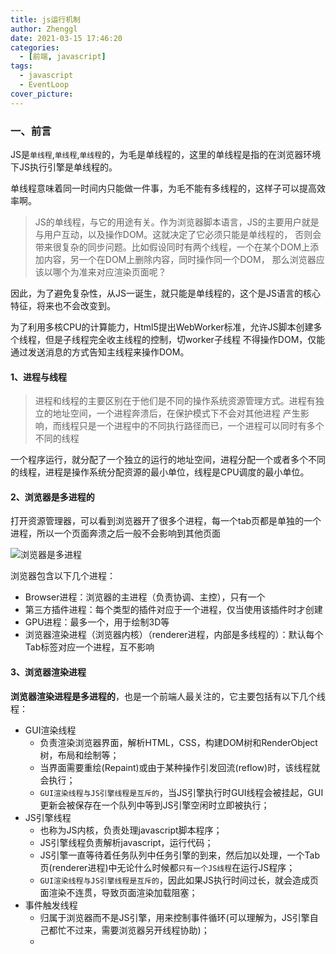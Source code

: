 ```yaml
---
title: js运行机制
author: Zhenggl
date: 2021-03-15 17:46:20
categories:
  - [前端, javascript]
tags:
  - javascript
  - EventLoop
cover_picture:
---
```


### 一、前言
JS是`单线程`,`单线程`,`单线程`的，为毛是单线程的，这里的单线程是指的在浏览器环境下JS执行引擎是单线程的。

单线程意味着同一时间内只能做一件事，为毛不能有多线程的，这样子可以提高效率啊。

> JS的单线程，与它的用途有关。作为浏览器脚本语言，JS的主要用户就是与用户互动，以及操作DOM。这就决定了它必须只能是单线程的，
> 否则会带来很复杂的同步问题。比如假设同时有两个线程，一个在某个DOM上添加内容，另一个在DOM上删除内容，同时操作同一个DOM，
> 那么浏览器应该以哪个为准来对应渲染页面呢？

因此，为了避免复杂性，从JS一诞生，就只能是单线程的，这个是JS语言的核心特征，将来也不会改变到。

为了利用多核CPU的计算能力，Html5提出WebWorker标准，允许JS脚本创建多个线程，但是子线程完全收主线程的控制，切worker子线程
不得操作DOM，仅能通过发送消息的方式告知主线程来操作DOM。

#### 1、进程与线程
> 进程和线程的主要区别在于他们是不同的操作系统资源管理方式。进程有独立的地址空间，一个进程奔溃后，在保护模式下不会对其他进程
> 产生影响，而线程只是一个进程中的不同执行路径而已，一个进程可以同时有多个不同的线程

一个程序运行，就分配了一个独立的运行的地址空间，进程分配一个或者多个不同的线程，进程是操作系统分配资源的最小单位，线程是CPU调度的最小单位。

#### 2、浏览器是多进程的
打开资源管理器，可以看到浏览器开了很多个进程，每一个tab页都是单独的一个进程，所以一个页面奔溃之后一般不会影响到其他页面

![浏览器是多进程](https://img.91temaichang.com/blog/system-task.png)

浏览器包含以下几个进程：

- Browser进程：浏览器的主进程（负责协调、主控），只有一个
- 第三方插件进程：每个类型的插件对应于一个进程，仅当使用该插件时才创建
- GPU进程：最多一个，用于绘制3D等
- 浏览器渲染进程（浏览器内核）（renderer进程，内部是多线程的）：默认每个Tab标签对应一个进程，互不影响

#### 3、浏览器渲染进程
**浏览器渲染进程是多进程的**，也是一个前端人最关注的，它主要包括有以下几个线程：

- GUI渲染线程
    * 负责渲染浏览器界面，解析HTML，CSS，构建DOM树和RenderObject树，布局和绘制等；
    * 当界面需要重绘(Repaint)或由于某种操作引发回流(reflow)时，该线程就会执行；
    * `GUI渲染线程与JS引擎线程是互斥的`，当JS引擎执行时GUI线程会被挂起，GUI更新会被保存在一个队列中等到JS引擎空闲时立即被执行；
- JS引擎线程
    * 也称为JS内核，负责处理javascript脚本程序；
    * JS引擎线程负责解析javascript，运行代码；
    * JS引擎一直等待着任务队列中任务引擎的到来，然后加以处理，一个Tab页(renderer进程)中无论什么时候都`只有一个JS线程`在运行JS程序；
    * `GUI渲染线程与JS引擎线程是互斥的`，因此如果JS执行时间过长，就会造成页面渲染不连贯，导致页面渲染加载阻塞；
- 事件触发线程
    * 归属于浏览器而不是JS引擎，用来控制事件循环(可以理解为，JS引擎自己都忙不过来，需要浏览器另开线程协助)；
    * 
